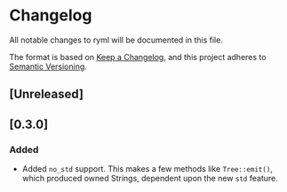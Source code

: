 # Changelog

All notable changes to ryml will be documented in this file.

The format is based on [Keep a Changelog](https://keepachangelog.com/en/1.0.0/),
and this project adheres to [Semantic Versioning](https://semver.org/spec/v2.0.0.html).

## [Unreleased]

## [0.3.0]

### Added

- Added `no_std` support. This makes a few methods like `Tree::emit()`, which produced
  owned Strings, dependent upon the new `std` feature.
